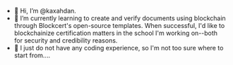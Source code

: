 - 👋 Hi, I’m @kaxahdan.
- 🌱 I’m currently learning to create and verify documents using blockchain through Blockcert's open-source templates. When successful, I'd like to blockchainize certification matters in the school I'm working on--both for security and credibility reasons. 
- 💞️ I just do not have any coding experience, so I'm not too sure where to start from.... 

<!---
kaxahdan/kaxahdan is a ✨ special ✨ repository because its `README.md` (this file) appears on your GitHub profile.
You can click the Preview link to take a look at your changes.
--->
